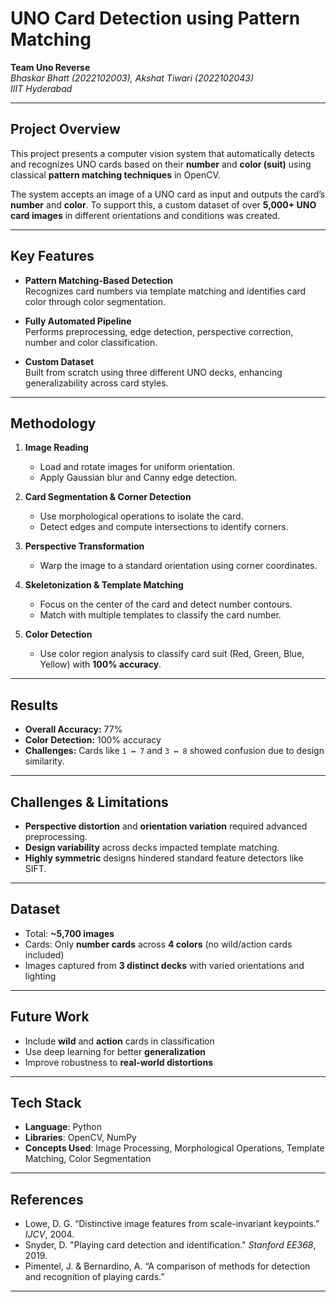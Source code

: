 # UNO Card Detection using Pattern Matching

**Team Uno Reverse**  
*Bhaskar Bhatt (2022102003), Akshat Tiwari (2022102043)*  
*IIIT Hyderabad*

---

##  Project Overview

This project presents a computer vision system that automatically detects and recognizes UNO cards based on their **number** and **color (suit)** using classical **pattern matching techniques** in OpenCV.

The system accepts an image of a UNO card as input and outputs the card’s **number** and **color**. To support this, a custom dataset of over **5,000+ UNO card images** in different orientations and conditions was created.

---

##  Key Features

- **Pattern Matching-Based Detection**  
  Recognizes card numbers via template matching and identifies card color through color segmentation.

- **Fully Automated Pipeline**  
  Performs preprocessing, edge detection, perspective correction, number and color classification.

- **Custom Dataset**  
  Built from scratch using three different UNO decks, enhancing generalizability across card styles.

---

##  Methodology

1. **Image Reading**
   - Load and rotate images for uniform orientation.
   - Apply Gaussian blur and Canny edge detection.

2. **Card Segmentation & Corner Detection**
   - Use morphological operations to isolate the card.
   - Detect edges and compute intersections to identify corners.

3. **Perspective Transformation**
   - Warp the image to a standard orientation using corner coordinates.

4. **Skeletonization & Template Matching**
   - Focus on the center of the card and detect number contours.
   - Match with multiple templates to classify the card number.

5. **Color Detection**
   - Use color region analysis to classify card suit (Red, Green, Blue, Yellow) with **100% accuracy**.

---

##  Results

- **Overall Accuracy:** 77%  
- **Color Detection:** 100% accuracy  
- **Challenges:** Cards like `1 ↔ 7` and `3 ↔ 8` showed confusion due to design similarity.

---

##  Challenges & Limitations

- **Perspective distortion** and **orientation variation** required advanced preprocessing.
- **Design variability** across decks impacted template matching.
- **Highly symmetric** designs hindered standard feature detectors like SIFT.

---

##  Dataset

- Total: **~5,700 images**
- Cards: Only **number cards** across **4 colors** (no wild/action cards included)
- Images captured from **3 distinct decks** with varied orientations and lighting

---

##  Future Work

- Include **wild** and **action** cards in classification
- Use deep learning for better **generalization**
- Improve robustness to **real-world distortions**

---

##  Tech Stack

- **Language**: Python  
- **Libraries**: OpenCV, NumPy  
- **Concepts Used**: Image Processing, Morphological Operations, Template Matching, Color Segmentation

---

##  References

- Lowe, D. G. “Distinctive image features from scale-invariant keypoints.” *IJCV*, 2004.  
- Snyder, D. "Playing card detection and identification." *Stanford EE368*, 2019.  
- Pimentel, J. & Bernardino, A. “A comparison of methods for detection and recognition of playing cards.”

---

